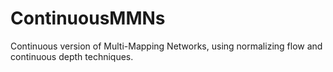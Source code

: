 # ContinuousMMNs
Continuous version of Multi-Mapping Networks, using normalizing flow and continuous depth techniques.
